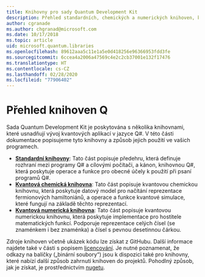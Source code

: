 ```yaml
---
title: Knihovny pro sady Quantum Development Kit
description: Přehled standardních, chemických a numerických knihoven, které jsou součástí sady Microsoft Quantum Development Kit
author: cgranade
ms.author: chgranad@microsoft.com
ms.date: 10/17/2018
ms.topic: article
uid: microsoft.quantum.libraries
ms.openlocfilehash: 89612aaa5c11e1a5e0d418256e96366953fdd3fe
ms.sourcegitcommit: 6ccea4a2006a47569c4e2c2cb37001e132f17476
ms.translationtype: HT
ms.contentlocale: cs-CZ
ms.lasthandoff: 02/28/2020
ms.locfileid: "77906402"
---
```

# <a name="overview-of-q-libraries"></a>Přehled knihoven Q #
Sada Quantum Development Kit je poskytována s několika knihovnami, které usnadňují vývoj kvantových aplikací v jazyce Q#.
V této části dokumentace popisujeme tyto knihovny a způsob jejich použití ve vašich programech.

- [**Standardní knihovny**](xref:microsoft.quantum.libraries.standard.intro): Tato část popisuje předehru, která definuje rozhraní mezi programy Q# a cílovými počítači, a kánon, knihovnou Q#, která poskytuje operace a funkce pro obecné účely k použití při psaní programů Q#.
- [**Kvantová chemická knihovna**](xref:microsoft.quantum.chemistry.concepts.intro): Tato část popisuje kvantovou chemickou knihovnu, která poskytuje datový model pro načítání reprezentace fermionových hamiltoniánů, a operace a funkce kvantové simulace, které fungují na základě těchto reprezentací.
- [**Kvantová numerická knihovna**](xref:microsoft.quantum.numerics.intro): Tato část popisuje kvantovou numerickou knihovnu, která poskytuje implementace pro hostitele matematických funkcí. Podporuje reprezentace celých čísel (se znaménkem i bez znaménka) a čísel s pevnou desetinnou čárkou.

Zdroje knihoven včetně ukázek kódu lze získat z GitHubu. Další informace najdete také v části s popisem [licencování](xref:microsoft.quantum.libraries.licensing). Je nutné poznamenat, že odkazy na balíčky („binární soubory“) jsou k dispozici také pro knihovny, které nabízí další způsob zahrnutí knihoven do projektů. Pohodlný způsob, jak je získat, je prostřednictvím [nugetu](https://nuget.org).
